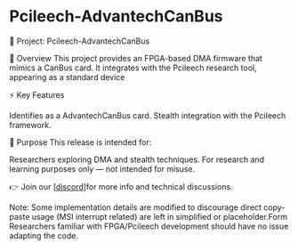 # Pcileech-AdvantechCanBus


🚀 Project: Pcileech-AdvantechCanBus

🔎 Overview
This project provides an FPGA-based DMA firmware that mimics a CanBus card.
It integrates with the Pcileech research tool, appearing as a standard device

⚡ Key Features

Identifies as a AdvantechCanBus card.
Stealth integration with the Pcileech framework.

🎯 Purpose
This release is intended for:

Researchers exploring DMA and stealth techniques.
For research and learning purposes only — not intended for misuse.

👉 Join our [[discord](https://discord.gg/ajXCy3naaR)]for more info and technical discussions.

Note: Some implementation details are modified to discourage direct copy-paste usage (MSI interrupt related) are left in simplified or placeholder.Form Researchers familiar with FPGA/Pcileech development should have no issue adapting the code.
